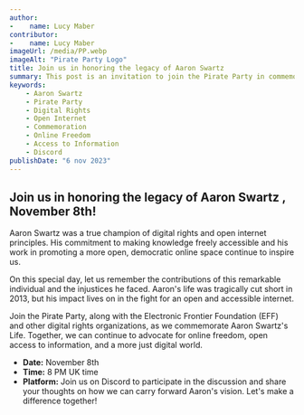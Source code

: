 ```yaml
---
author:
-    name: Lucy Maber
contributor:
-    name: Lucy Maber
imageUrl: /media/PP.webp
imageAlt: "Pirate Party Logo"
title: Join us in honoring the legacy of Aaron Swartz
summary: This post is an invitation to join the Pirate Party in commemorating Aaron Swartz's birthday on November 8th. It acknowledges Swartz's contributions to digital rights and open internet principles, discusses the injustices he faced, and emphasizes the ongoing commitment to advocating for online freedom and open access to information. The post also provides details about the date and time of the event and encourages participation on Discord.
keywords: 
    - Aaron Swartz
    - Pirate Party
    - Digital Rights
    - Open Internet
    - Commemoration
    - Online Freedom
    - Access to Information
    - Discord
publishDate: "6 nov 2023"
---
```


##  Join us in honoring the legacy of Aaron Swartz , November 8th! 

Aaron Swartz was a true champion of digital rights and open internet principles. His commitment to making knowledge freely accessible and his work in promoting a more open, democratic online space continue to inspire us.

On this special day, let us remember the contributions of this remarkable individual and the injustices he faced. Aaron's life was tragically cut short in 2013, but his impact lives on in the fight for an open and accessible internet.

Join the Pirate Party, along with the Electronic Frontier Foundation (EFF) and other digital rights organizations, as we commemorate Aaron Swartz's Life. Together, we can continue to advocate for online freedom, open access to information, and a more just digital world.

- **Date:** November 8th
- **Time:** 8 PM UK time
- **Platform:** Join us on Discord to participate in the discussion and share your thoughts on how we can carry forward Aaron's vision. Let's make a difference together!

